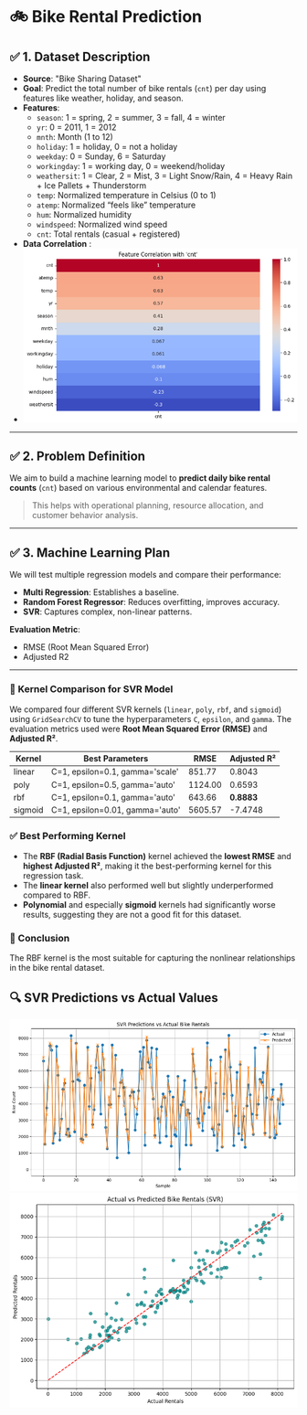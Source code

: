 # 🚲 Bike Rental Prediction

## ✅ 1. Dataset Description

- **Source**: "Bike Sharing Dataset"
- **Goal**: Predict the total number of bike rentals (`cnt`) per day using features like weather, holiday, and season.
- **Features**:
  - `season`: 1 = spring, 2 = summer, 3 = fall, 4 = winter  
  - `yr`: 0 = 2011, 1 = 2012  
  - `mnth`: Month (1 to 12)  
  - `holiday`: 1 = holiday, 0 = not a holiday  
  - `weekday`: 0 = Sunday, 6 = Saturday  
  - `workingday`: 1 = working day, 0 = weekend/holiday  
  - `weathersit`: 1 = Clear, 2 = Mist, 3 = Light Snow/Rain, 4 = Heavy Rain + Ice Pallets + Thunderstorm
  - `temp`: Normalized temperature in Celsius (0 to 1)  
  - `atemp`: Normalized “feels like” temperature  
  - `hum`: Normalized humidity  
  - `windspeed`: Normalized wind speed  
  - `cnt`: Total rentals (casual + registered)
- **Data Correlation** :
- ![Data Correlation](data/correlation.png)
---

## ✅ 2. Problem Definition

We aim to build a machine learning model to **predict daily bike rental counts** (`cnt`) based on various environmental and calendar features.

> This helps with operational planning, resource allocation, and customer behavior analysis.

---

## ✅ 3. Machine Learning Plan

We will test multiple regression models and compare their performance:

- **Multi Regression**: Establishes a baseline.
- **Random Forest Regressor**: Reduces overfitting, improves accuracy.
- **SVR**: Captures complex, non-linear patterns.

**Evaluation Metric**:  
- RMSE (Root Mean Squared Error)
- Adjusted R2
---


### 🔁 Kernel Comparison for SVR Model

We compared four different SVR kernels (`linear`, `poly`, `rbf`, and `sigmoid`) using `GridSearchCV` to tune the hyperparameters `C`, `epsilon`, and `gamma`. The evaluation metrics used were **Root Mean Squared Error (RMSE)** and **Adjusted R²**.

| Kernel   | Best Parameters                         | RMSE    | Adjusted R² |
|----------|------------------------------------------|---------|-------------|
| linear   | C=1, epsilon=0.1, gamma='scale'          | 851.77  | 0.8043      |
| poly     | C=1, epsilon=0.5, gamma='auto'           | 1124.00 | 0.6593      |
| rbf      | C=1, epsilon=0.1, gamma='auto'           | 643.66  | **0.8883**  |
| sigmoid  | C=1, epsilon=0.01, gamma='auto'          | 5605.57 | -7.4748     |

### ✅ Best Performing Kernel
- The **RBF (Radial Basis Function)** kernel achieved the **lowest RMSE** and **highest Adjusted R²**, making it the best-performing kernel for this regression task.
- The **linear kernel** also performed well but slightly underperformed compared to RBF.
- **Polynomial** and especially **sigmoid** kernels had significantly worse results, suggesting they are not a good fit for this dataset.

### 🎯 Conclusion
The RBF kernel is the most suitable for capturing the nonlinear relationships in the bike rental dataset.

## 🔍 SVR Predictions vs Actual Values

![SVR Prediction Plot](data/plot1.png)
![SVR Prediction Plot](data/plot2.png)

